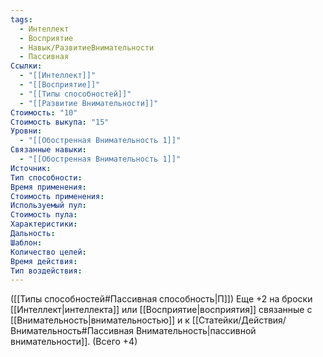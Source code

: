 ```yaml
---
tags:
  - Интеллект
  - Восприятие
  - Навык/РазвитиеВнимательности
  - Пассивная
Ссылки:
  - "[[Интеллект]]"
  - "[[Восприятие]]"
  - "[[Типы способностей]]"
  - "[[Развитие Внимательности]]"
Стоимость: "10"
Стоимость выкупа: "15"
Уровни:
  - "[[Обостренная Внимательность 1]]"
Связанные навыки:
  - "[[Обостренная Внимательность 1]]"
Источник:
Тип способности:
Время применения:
Стоимость применения:
Используемый пул:
Стоимость пула:
Характеристики:
Дальность:
Шаблон:
Количество целей:
Время действия:
Тип воздействия:
---
```

([[Типы способностей#Пассивная способность|П]]) Еще +2 на броски [[Интеллект|интеллекта]] или [[Восприятие|восприятия]] связанные с [[Внимательность|внимательностью]] и к [[Статейки/Действия/Внимательность#Пассивная Внимательность|пассивной внимательности]]. (Всего +4)